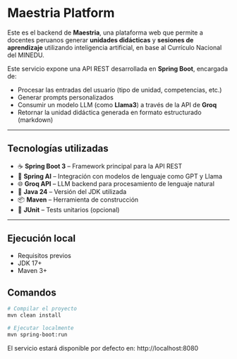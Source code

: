 # Maestria Platform

Este es el backend de **Maestria**, una plataforma web que permite a docentes peruanos generar **unidades didácticas** y **sesiones de aprendizaje** utilizando inteligencia artificial, en base al Currículo Nacional del MINEDU.

Este servicio expone una API REST desarrollada en **Spring Boot**, encargada de:

- Procesar las entradas del usuario (tipo de unidad, competencias, etc.)
- Generar prompts personalizados
- Consumir un modelo LLM (como **Llama3**) a través de la API de **Groq**
- Retornar la unidad didáctica generada en formato estructurado (markdown)

---

## Tecnologías utilizadas

- ☕ **Spring Boot 3** – Framework principal para la API REST
- 🔗 **Spring AI** – Integración con modelos de lenguaje como GPT y Llama
- 🌐 **Groq API** – LLM backend para procesamiento de lenguaje natural
- 🧱 **Java 24** – Versión del JDK utilizada
- 📦 **Maven** – Herramienta de construcción
- 🧪 **JUnit** – Tests unitarios (opcional)

---

## Ejecución local
- Requisitos previos
- JDK 17+
- Maven 3+

## Comandos
```bash
# Compilar el proyecto
mvn clean install

# Ejecutar localmente
mvn spring-boot:run
```

El servicio estará disponible por defecto en:
http://localhost:8080